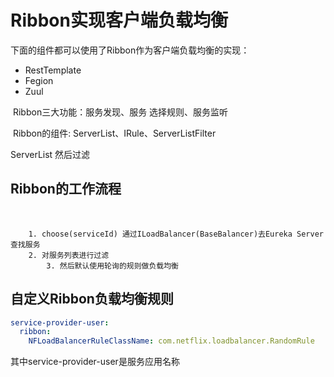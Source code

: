 # Ribbon实现客户端负载均衡

下面的组件都可以使用了Ribbon作为客户端负载均衡的实现：

* RestTemplate
* Fegion
* Zuul



​		Ribbon三大功能：服务发现、服务 选择规则、服务监听



​		Ribbon的组件: ServerList、IRule、ServerListFilter




ServerList 然后过滤





## Ribbon的工作流程

​		

		1. choose(serviceId) 通过ILoadBalancer(BaseBalancer)去Eureka Server查找服务
  		2. 对服务列表进行过滤
    		3. 然后默认使用轮询的规则做负载均衡



## 自定义Ribbon负载均衡规则



```yml
service-provider-user:
  ribbon:
    NFLoadBalancerRuleClassName: com.netflix.loadbalancer.RandomRule
```

其中service-provider-user是服务应用名称